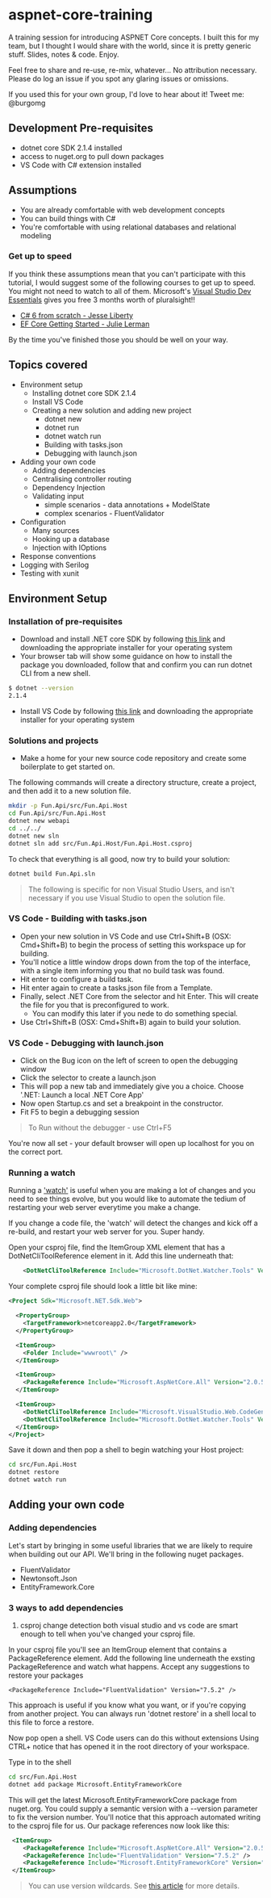 # aspnet-core-training
A training session for introducing ASPNET Core concepts. I built this for my team, but I thought I would share with the world, since it is pretty generic stuff. Slides, notes & code. Enjoy. 

Feel free to share and re-use, re-mix, whatever... No attribution necessary. Please do log an issue if you spot any glaring issues or omissions. 

If you used this for your own group, I'd love to hear about it! Tweet me: @burgomg

## Development Pre-requisites
- dotnet core SDK 2.1.4 installed
- access to nuget.org to pull down packages
- VS Code with C# extension installed

## Assumptions
- You are already comfortable with web development concepts
- You can build things with C#
- You're comfortable with using relational databases and relational modeling

### Get up to speed
If you think these assumptions mean that you can't participate with this tutorial, I would suggest some of the following courses to get up to speed. You might not need to watch to all of them. Microsoft's [Visual Studio Dev Essentials](https://www.visualstudio.com/dev-essentials/) gives you free 3 months worth of pluralsight!!

- [C# 6 from scratch - Jesse Liberty](https://app.pluralsight.com/library/courses/csharp-6-from-scratch/table-of-contents)
- [EF Core Getting Started - Julie Lerman](https://app.pluralsight.com/library/courses/entity-framework-core-getting-started/table-of-contents)

By the time you've finished those you should be well on your way.

## Topics covered

- Environment setup
  - Installing dotnet core SDK 2.1.4
  - Install VS Code
  - Creating a new solution and adding new project
    - dotnet new
    - dotnet run
    - dotnet watch run
    - Building with tasks.json
    - Debugging with launch.json
- Adding your own code
  - Adding dependencies
  - Centralising controller routing
  - Dependency Injection
  - Validating input
    - simple scenarios - data annotations + ModelState
    - complex scenarios - FluentValidator
- Configuration
  - Many sources
  - Hooking up a database
  - Injection with IOptions<T>
- Response conventions
- Logging with Serilog
- Testing with xunit
  
## Environment Setup
### Installation of pre-requisites

- Download and install .NET core SDK by following [this link](https://www.microsoft.com/net/download/dotnet-core/sdk-2.1.4) and downloading the appropriate installer for your operating system
- Your browser tab will show some guidance on how to install the package you downloaded, follow that and confirm you can run dotnet CLI from a new shell.
```bash
$ dotnet --version
2.1.4
```
- Install VS Code by following [this link](https://code.visualstudio.com/) and downloading the appropriate installer for your operating system

### Solutions and projects
- Make a home for your new source code repository and create some boilerplate to get started on.

The following commands will create a directory structure, create a project, and then add it to a new solution file.
```bash
mkdir -p Fun.Api/src/Fun.Api.Host
cd Fun.Api/src/Fun.Api.Host
dotnet new webapi
cd ../../
dotnet new sln
dotnet sln add src/Fun.Api.Host/Fun.Api.Host.csproj
```
To check that everything is all good, now try to build your solution:
```bash
dotnet build Fun.Api.sln
```

> The following is specific for non Visual Studio Users, and isn't necessary if you use Visual Studio to open the solution file.

### VS Code - Building with tasks.json
- Open your new solution in VS Code and use Ctrl+Shift+B (OSX: Cmd+Shift+B) to begin the process of setting this workspace up for building. 
- You'll notice a little window drops down from the top of the interface, with a single item informing you that no build task was found. 
- Hit enter to configure a build task. 
- Hit enter again to create a tasks.json file from a Template. 
- Finally, select .NET Core from the selector and hit Enter. This will create the file for you that is preconfigured to work.
    - You can modify this later if you nede to do something special.
- Use Ctrl+Shift+B (OSX: Cmd+Shift+B) again to build your solution.

### VS Code - Debugging with launch.json
- Click on the Bug icon on the left of screen to open the debugging window
- Click the selector to create a launch.json
- This will pop a new tab and immediately give you a choice. Choose '.NET: Launch a local .NET Core App'
- Now open Startup.cs and set a breakpoint in the constructor.
- Fit F5 to begin a debugging session

> To Run without the debugger - use Ctrl+F5

You're now all set - your default browser will open up localhost for you on the correct port.

### Running a watch 

Running a ['watch'](https://docs.microsoft.com/en-us/aspnet/core/tutorials/dotnet-watch?view=aspnetcore-2.1) is useful when you are making a lot of changes and you need to see things evolve, but you would like to automate the tedium of restarting your web server everytime you make a change. 

If you change a code file, the 'watch' will detect the changes and kick off a re-build, and restart your web server for you. Super handy.

Open your csproj file, find the ItemGroup XML element that has a DotNetCliToolReference element in it. Add this line underneath that:
```xml
    <DotNetCliToolReference Include="Microsoft.DotNet.Watcher.Tools" Version="2.0.0" />
```

Your complete csproj file should look a little bit like mine:

```xml
<Project Sdk="Microsoft.NET.Sdk.Web">

  <PropertyGroup>
    <TargetFramework>netcoreapp2.0</TargetFramework>
  </PropertyGroup>

  <ItemGroup>
    <Folder Include="wwwroot\" />
  </ItemGroup>

  <ItemGroup>
    <PackageReference Include="Microsoft.AspNetCore.All" Version="2.0.5" />
  </ItemGroup>

  <ItemGroup>
    <DotNetCliToolReference Include="Microsoft.VisualStudio.Web.CodeGeneration.Tools" Version="2.0.2" />
    <DotNetCliToolReference Include="Microsoft.DotNet.Watcher.Tools" Version="2.0.0" />
  </ItemGroup>
</Project>
```
Save it down and then pop a shell to begin watching your Host project:

```bash
cd src/Fun.Api.Host
dotnet restore
dotnet watch run
```

## Adding your own code

### Adding dependencies

Let's start by bringing in some useful libraries that we are likely to require when building out our API. We'll bring in the following nuget packages.

- FluentValidator
- Newtonsoft.Json
- EntityFramework.Core

### 3 ways to add dependencies
1. csproj change detection both visual studio and vs code are smart enough to tell when you've changed your csproj file. 

In your csproj file you'll see an ItemGroup element that contains a PackageReference element. Add the following line underneath the exsting PackageReference and watch what happens. Accept any suggestions to restore your packages

```
<PackageReference Include="FluentValidation" Version="7.5.2" />
```
This approach is useful if you know what you want, or if you're copying from another project. You can always run 'dotnet restore' in a shell local to this file to force a restore.

Now pop open a shell. VS Code users can do this without extensions Using CTRL+<backtick> notice that has opened it in the root directory of your workspace.

Type in to the shell
```bash
cd src/Fun.Api.Host
dotnet add package Microsoft.EntityFrameworkCore
```

This will get the latest Microsoft.EntityFrameworkCore package from nuget.org. You could supply a semantic version with a --version parameter to fix the version number. You'll notice that this approach automated writing to the csproj file for us. Our package references now look like this: 

```xml
 <ItemGroup>
    <PackageReference Include="Microsoft.AspNetCore.All" Version="2.0.5" />
    <PackageReference Include="FluentValidation" Version="7.5.2" />
    <PackageReference Include="Microsoft.EntityFrameworkCore" Version="2.0.2" />
 </ItemGroup>
```

> You can use version wildcards. See [this article](https://docs.microsoft.com/en-us/nuget/reference/package-versioning#version-ranges-and-wildcards) for more details.

